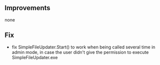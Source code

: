 ## Improvements

none

## Fix

- fix SimpleFileUpdater.Start() to work when being called several time in admin mode, in case the user didn't give the permission to execute SimpleFileUpdater.exe
